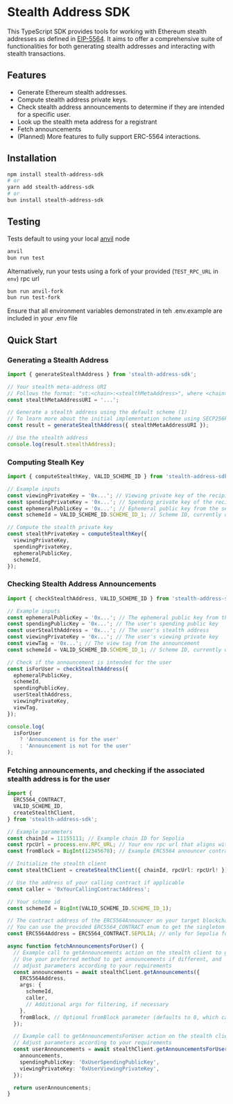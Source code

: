 # Stealth Address SDK

This TypeScript SDK provides tools for working with Ethereum stealth addresses as defined in [EIP-5564](https://eips.ethereum.org/EIPS/eip-5564). It aims to offer a comprehensive suite of functionalities for both generating stealth addresses and interacting with stealth transactions.

## Features

- Generate Ethereum stealth addresses.
- Compute stealth address private keys.
- Check stealth address announcements to determine if they are intended for a specific user.
- Look up the stealth meta address for a registrant
- Fetch announcements
- (Planned) More features to fully support ERC-5564 interactions.

## Installation

```bash
npm install stealth-address-sdk
# or
yarn add stealth-address-sdk
# or
bun install stealth-address-sdk
```

## Testing

Tests default to using your local [anvil](https://book.getfoundry.sh/anvil/) node

```bash
anvil
bun run test
```

Alternatively, run your tests using a fork of your provided (`TEST_RPC_URL` in `env`) rpc url

```bash
bun run anvil-fork
bun run test-fork
```

Ensure that all environment variables demonstrated in teh .env.example are included in your .env file

## Quick Start

### Generating a Stealth Address

```ts
import { generateStealthAddress } from 'stealth-address-sdk';

// Your stealth meta-address URI
// Follows the format: "st:<chain>:<stealthMetaAddress>", where <chain> is the chain identifier (https://eips.ethereum.org/EIPS/eip-3770#examples) and <stealthMetaAddress> is the stealth meta-address.
const stealthMetaAddressURI = '...';

// Generate a stealth address using the default scheme (1)
// To learn more about the initial implementation scheme using SECP256k1, please see the reference here (https://eips.ethereum.org/EIPS/eip-5564)
const result = generateStealthAddress({ stealthMetaAddressURI });

// Use the stealth address
console.log(result.stealthAddress);
```

### Computing Stealh Key

```ts
import { computeStealthKey, VALID_SCHEME_ID } from 'stealth-address-sdk';

// Example inputs
const viewingPrivateKey = '0x...'; // Viewing private key of the recipient
const spendingPrivateKey = '0x...'; // Spending private key of the recipient
const ephemeralPublicKey = '0x...'; // Ephemeral public key from the sender's announcement
const schemeId = VALID_SCHEME_ID.SCHEME_ID_1; // Scheme ID, currently only '1' is supported

// Compute the stealth private key
const stealthPrivateKey = computeStealthKey({
  viewingPrivateKey,
  spendingPrivateKey,
  ephemeralPublicKey,
  schemeId,
});
```

### Checking Stealth Address Announcements

```ts
import { checkStealthAddress, VALID_SCHEME_ID } from 'stealth-address-sdk';

// Example inputs
const ephemeralPublicKey = '0x...'; // The ephemeral public key from the announcement
const spendingPublicKey = '0x...'; // The user's spending public key
const userStealthAddress = '0x...'; // The user's stealth address
const viewingPrivateKey = '0x...'; // The user's viewing private key
const viewTag = '0x...'; // The view tag from the announcement
const schemeId = VALID_SCHEME_ID.SCHEME_ID_1; // Scheme ID, currently only '1' is supported

// Check if the announcement is intended for the user
const isForUser = checkStealthAddress({
  ephemeralPublicKey,
  schemeId,
  spendingPublicKey,
  userStealthAddress,
  viewingPrivateKey,
  viewTag,
});

console.log(
  isForUser
    ? 'Announcement is for the user'
    : 'Announcement is not for the user'
);
```

### Fetching announcements, and checking if the associated stealth address is for the user

```ts
import {
  ERC5564_CONTRACT,
  VALID_SCHEME_ID,
  createStealthClient,
} from 'stealth-address-sdk';

// Example parameters
const chainId = 11155111; // Example chain ID for Sepolia
const rpcUrl = process.env.RPC_URL; // Your env rpc url that aligns with the chainId;
const fromBlock = BigInt(12345678); // Example ERC5564 announcer contract deploy block for Sepolia, or the block in which the user registered their stealth meta address (as an example)

// Initialize the stealth client
const stealthClient = createStealthClient({ chainId, rpcUrl: rpcUrl! });

// Use the address of your calling contract if applicable
const caller = '0xYourCallingContractAddress';

// Your scheme id
const schemeId = BigInt(VALID_SCHEME_ID.SCHEME_ID_1);

// The contract address of the ERC5564Announcer on your target blockchain
// You can use the provided ERC5564_CONTRACT enum to get the singleton contract address for a valid chain ID
const ERC5564Address = ERC5564_CONTRACT.SEPOLIA; // only for Sepolia for now

async function fetchAnnouncementsForUser() {
  // Example call to getAnnouncements action on the stealth client to get all potential announcements
  // Use your preferred method to get announcements if different, and
  // adjust parameters according to your requirements
  const announcements = await stealthClient.getAnnouncements({
    ERC5564Address,
    args: {
      schemeId,
      caller,
      // Additional args for filtering, if necessary
    },
    fromBlock, // Optional fromBlock parameter (defaults to 0, which can be slow for many blocks)
  });

  // Example call to getAnnouncementsForUser action on the stealth client
  // Adjust parameters according to your requirements
  const userAnnouncements = await stealthClient.getAnnouncementsForUser({
    announcements,
    spendingPublicKey: '0xUserSpendingPublicKey',
    viewingPrivateKey: '0xUserViewingPrivateKey',
  });

  return userAnnouncements;
}
```
